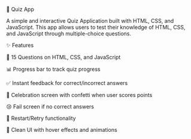 📘 Quiz App

A simple and interactive Quiz Application built with HTML, CSS, and JavaScript.
This app allows users to test their knowledge of HTML, CSS, and JavaScript through multiple-choice questions.

✨ Features

🎯 15 Questions on HTML, CSS, and JavaScript

📊 Progress bar to track quiz progress

✅ Instant feedback for correct/incorrect answers

🎉 Celebration screen with confetti when user scores points

😢 Fail screen if no correct answers

🔄 Restart/Retry functionality

🎨 Clean UI with hover effects and animations
